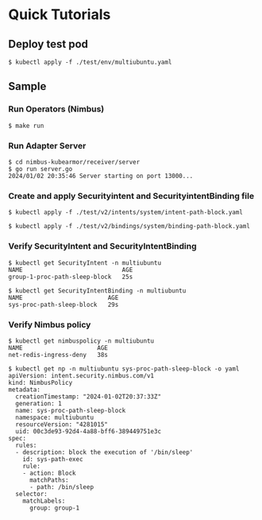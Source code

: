 # Quick Tutorials

## Deploy test pod
```
$ kubectl apply -f ./test/env/multiubuntu.yaml
```

## Sample

### Run Operators (Nimbus)
```
$ make run
```

### Run Adapter Server
```
$ cd nimbus-kubearmor/receiver/server
$ go run server.go
2024/01/02 20:35:46 Server starting on port 13000...
```

### Create and apply Securityintent and SecurityintentBinding file
```
$ kubectl apply -f ./test/v2/intents/system/intent-path-block.yaml
```

```
$ kubectl apply -f ./test/v2/bindings/system/binding-path-block.yaml
```


### Verify SecurityIntent and SecurityIntentBinding
```
$ kubectl get SecurityIntent -n multiubuntu
NAME                            AGE
group-1-proc-path-sleep-block   25s

```
```
$ kubectl get SecurityIntentBinding -n multiubuntu
NAME                        AGE
sys-proc-path-sleep-block   29s

```

### Verify Nimbus policy
```
$ kubectl get nimbuspolicy -n multiubuntu
NAME                     AGE
net-redis-ingress-deny   38s
```
```
$ kubectl get np -n multiubuntu sys-proc-path-sleep-block -o yaml
apiVersion: intent.security.nimbus.com/v1
kind: NimbusPolicy
metadata:
  creationTimestamp: "2024-01-02T20:37:33Z"
  generation: 1
  name: sys-proc-path-sleep-block
  namespace: multiubuntu
  resourceVersion: "4281015"
  uid: 00c3de93-92d4-4a88-bff6-389449751e3c
spec:
  rules:
  - description: block the execution of '/bin/sleep'
    id: sys-path-exec
    rule:
    - action: Block
      matchPaths:
      - path: /bin/sleep
  selector:
    matchLabels:
      group: group-1
```